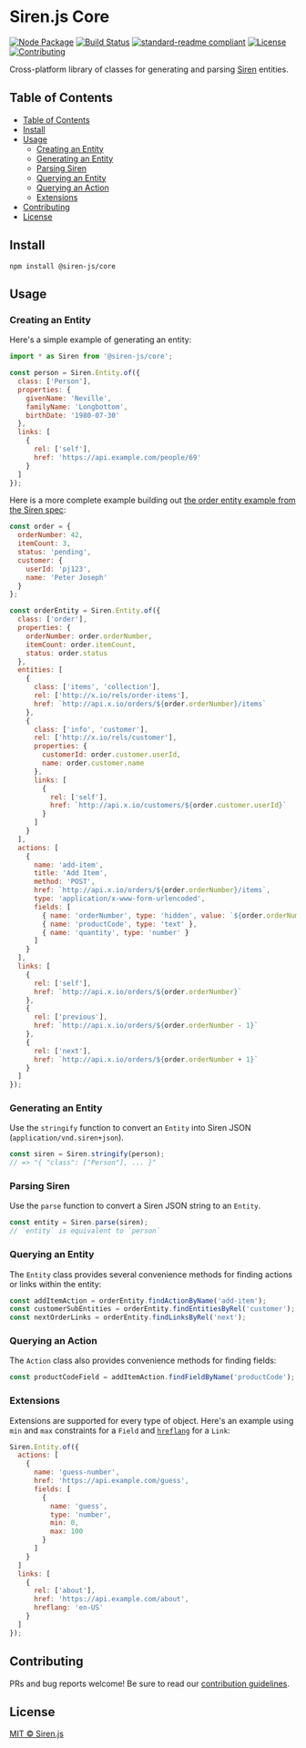 # Siren.js Core

[![Node Package](https://img.shields.io/npm/v/@siren-js/core)](https://npmjs.org/@siren-js/core)
[![Build Status](https://img.shields.io/github/workflow/status/siren-js/core/Build%20Package)](https://github.com/siren-js/core/actions/workflows/build.yaml)
[![standard-readme compliant](https://img.shields.io/badge/readme%20style-standard-brightgreen.svg)](https://github.com/RichardLitt/standard-readme)
[![License](https://img.shields.io/github/license/siren-js/core)](LICENSE)
[![Contributing](https://img.shields.io/badge/contributions-welcome-brightgreen.svg)](CONTRIBUTING.md)

Cross-platform library of classes for generating and parsing [Siren](https://github.com/kevinswiber/siren) entities.

## Table of Contents

- [Table of Contents](#table-of-contents)
- [Install](#install)
- [Usage](#usage)
  - [Creating an Entity](#creating-an-entity)
  - [Generating an Entity](#generating-an-entity)
  - [Parsing Siren](#parsing-siren)
  - [Querying an Entity](#querying-an-entity)
  - [Querying an Action](#querying-an-action)
  - [Extensions](#extensions)
- [Contributing](#contributing)
- [License](#license)

## Install

```text
npm install @siren-js/core
```

## Usage

### Creating an Entity

Here's a simple example of generating an entity:

```js
import * as Siren from '@siren-js/core';

const person = Siren.Entity.of({
  class: ['Person'],
  properties: {
    givenName: 'Neville',
    familyName: 'Longbottom',
    birthDate: '1980-07-30'
  },
  links: [
    {
      rel: ['self'],
      href: 'https://api.example.com/people/69'
    }
  ]
});
```

Here is a more complete example building out [the order entity example from the Siren spec](https://github.com/kevinswiber/siren#example):

```js
const order = {
  orderNumber: 42,
  itemCount: 3,
  status: 'pending',
  customer: {
    userId: 'pj123',
    name: 'Peter Joseph'
  }
};

const orderEntity = Siren.Entity.of({
  class: ['order'],
  properties: {
    orderNumber: order.orderNumber,
    itemCount: order.itemCount,
    status: order.status
  },
  entities: [
    {
      class: ['items', 'collection'],
      rel: ['http://x.io/rels/order-items'],
      href: `http://api.x.io/orders/${order.orderNumber}/items`
    },
    {
      class: ['info', 'customer'],
      rel: ['http://x.io/rels/customer'],
      properties: {
        customerId: order.customer.userId,
        name: order.customer.name
      },
      links: [
        {
          rel: ['self'],
          href: `http://api.x.io/customers/${order.customer.userId}`
        }
      ]
    }
  ],
  actions: [
    {
      name: 'add-item',
      title: 'Add Item',
      method: 'POST',
      href: `http://api.x.io/orders/${order.orderNumber}/items`,
      type: 'application/x-www-form-urlencoded',
      fields: [
        { name: 'orderNumber', type: 'hidden', value: `${order.orderNumber}` },
        { name: 'productCode', type: 'text' },
        { name: 'quantity', type: 'number' }
      ]
    }
  ],
  links: [
    {
      rel: ['self'],
      href: `http://api.x.io/orders/${order.orderNumber}`
    },
    {
      rel: ['previous'],
      href: `http://api.x.io/orders/${order.orderNumber - 1}`
    },
    {
      rel: ['next'],
      href: `http://api.x.io/orders/${order.orderNumber + 1}`
    }
  ]
});
```

### Generating an Entity

Use the `stringify` function to convert an `Entity` into Siren JSON (`application/vnd.siren+json`).

```js
const siren = Siren.stringify(person);
// => "{ "class": ["Person"], ... }"
```

### Parsing Siren

Use the `parse` function to convert a Siren JSON string to an `Entity`.

```js
const entity = Siren.parse(siren);
// `entity` is equivalent to `person`
```

### Querying an Entity

The `Entity` class provides several convenience methods for finding actions or links within the entity:

```js
const addItemAction = orderEntity.findActionByName('add-item');
const customerSubEntities = orderEntity.findEntitiesByRel('customer');
const nextOrderLinks = orderEntity.findLinksByRel('next');
```

### Querying an Action

The `Action` class also provides convenience methods for finding fields:

```js
const productCodeField = addItemAction.findFieldByName('productCode');
```

### Extensions

Extensions are supported for every type of object. Here's an example using `min` and `max` constraints for a `Field` and [`hreflang`](https://tools.ietf.org/html/rfc8288#section-3.4.1) for a `Link`:

```js
Siren.Entity.of({
  actions: [
    {
      name: 'guess-number',
      href: 'https://api.example.com/guess',
      fields: [
        {
          name: 'guess',
          type: 'number',
          min: 0,
          max: 100
        }
      ]
    }
  ]
  links: [
    {
      rel: ['about'],
      href: 'https://api.example.com/about',
      hreflang: 'en-US'
    }
  ]
});
```

## Contributing

PRs and bug reports welcome! Be sure to read our [contribution guidelines](CONTRIBUTING.md).

## License

[MIT &copy; Siren.js](LICENSE)
